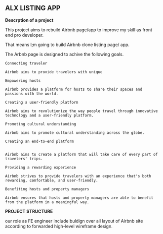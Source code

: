 

## ALX LISTING APP

**Descrption of a project**


This project aims to rebuild Airbnb page/app to improve  my skill as front end pro developer.


That means I;m going to build Airbnb clone listing page/ app.

The Arbnb page is designed to achive the following goals.

    Connecting traveler

    Airbnb aims to provide travelers with unique 
    
    Empowering hosts

    Airbnb provides a platform for hosts to share their spaces and passions with the world. 

    Creating a user-friendly platform

    Airbnb aims to revolutionize the way people travel through innovative technology and a user-friendly platform. 

    Promoting cultural understanding

    Airbnb aims to promote cultural understanding across the globe. 

    Creating an end-to-end platform


    Airbnb aims to create a platform that will take care of every part of travelers' trips. 

    Providing a rewarding experience

    Airbnb strives to provide travelers with an experience that's both rewarding, comfortable, and user-friendly. 

    Benefiting hosts and property managers

    Airbnb ensures that hosts and property managers are able to benefit from the platform in a meaningful way. 

**PROJECT STRUCTURE**

our role as FE engineer include buldign over all layout of Airbnb site according to forwarded high-level wireframe design.





